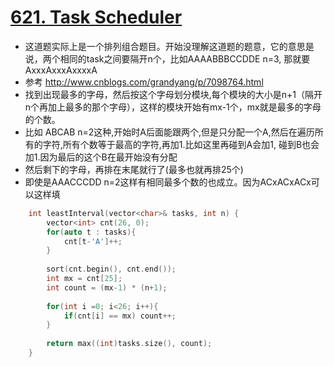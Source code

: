 # [621. Task Scheduler](https://leetcode.com/problems/task-scheduler/description/)
* 这道题实际上是一个排列组合题目。开始没理解这道题的题意，它的意思是说，两个相同的task之间要隔开n个，比如AAAABBBCCDDE n=3, 那就要AxxxAxxxAxxxxA
* 参考 http://www.cnblogs.com/grandyang/p/7098764.html
* 找到出现最多的字母，然后按这个字母划分模块,每个模块的大小是n+1（隔开n个再加上最多的那个字母），这样的模块开始有mx-1个，mx就是最多的字母的个数。
* 比如 ABCAB n=2这种,开始时A后面能跟两个,但是只分配一个A,然后在遍历所有的字符,所有个数等于最高的字符,再加1.比如这里再碰到A会加1, 碰到B也会加1.因为最后的这个B在最开始没有分配
* 然后剩下的字母，再排在末尾就行了(最多也就再排25个)
* 即使是AAACCCDD n=2这样有相同最多个数的也成立。因为ACxACxACx可以这样填


```c++
    int leastInterval(vector<char>& tasks, int n) {
        vector<int> cnt(26, 0);
        for(auto t : tasks){
            cnt[t-'A']++;
        }
        
        sort(cnt.begin(), cnt.end());
        int mx = cnt[25];
        int count = (mx-1) * (n+1); 
        
        for(int i =0; i<26; i++){
            if(cnt[i] == mx) count++;
        }
        
        return max((int)tasks.size(), count);
    }
```
